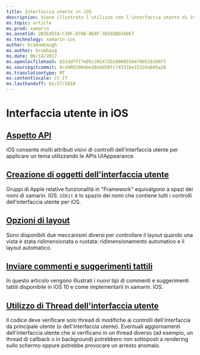 ```yaml
---
title: Interfaccia utente in iOS
description: Viene illustrato l'utilizzo con l'interfaccia utente di iOS in un'app xamarin. IOS.
ms.topic: article
ms.prod: xamarin
ms.assetid: 2B3E45FA-C30F-D708-0E8F-3EE02BD1A867
ms.technology: xamarin-ios
author: bradumbaugh
ms.author: brumbaug
ms.date: 06/14/2017
ms.openlocfilehash: 831ddfff7e05c391472b280095564f90528369ff
ms.sourcegitcommit: 6cd40d190abe38edd50fc74331be15324a845a28
ms.translationtype: MT
ms.contentlocale: it-IT
ms.lasthandoff: 02/27/2018
---
```

# <a name="user-interface-in-ios"></a>Interfaccia utente in iOS

## <a name="appearance-apiintroduction-to-the-appearance-apimd"></a>[Aspetto API](introduction-to-the-appearance-api.md)

iOS consente molti attributi visivi di controlli dell'interfaccia utente per applicare un tema utilizzando le APIs UIAppearance.

## <a name="creating-user-interface-objectsiosuser-interfaceios-uicreating-ui-objectsmd"></a>[Creazione di oggetti dell'interfaccia utente](~/ios/user-interface/ios-ui/creating-ui-objects.md)

Gruppi di Apple relative funzionalità in "Framework" equivalgono a spazi dei nomi di xamarin. IOS. `UIKit` è lo spazio dei nomi che contiene tutti i controlli dell'interfaccia utente per iOS.

## <a name="layout-optionsiosuser-interfaceios-uilayout-optionsmd"></a>[Opzioni di layout](~/ios/user-interface/ios-ui/layout-options.md)

Sono disponibili due meccanismi diversi per controllare il layout quando una vista è stata ridimensionata o ruotata: ridimensionamento automatico e il layout automatico.

## <a name="providing-haptic-feedbackiosuser-interfaceios-uihaptic-feedbackmd"></a>[Inviare commenti e suggerimenti tattili](~/ios/user-interface/ios-ui/haptic-feedback.md)

In questo articolo vengono illustrati i nuovi tipi di commenti e suggerimenti tattili disponibile in iOS 10 e come implementarli in xamarin. IOS.

## <a name="working-with-the-ui-threadiosuser-interfaceios-uiui-threadmd"></a>[Utilizzo di Thread dell'interfaccia utente](~/ios/user-interface/ios-ui/ui-thread.md)

Il codice deve verificare solo thread di modifiche ai controlli dell'interfaccia da principale utente (o dell'interfaccia utente). Eventuali aggiornamenti dell'interfaccia utente che si verificano in un thread diverso (ad esempio, un thread di callback o in background) potrebbero non sottoposti a rendering sullo schermo oppure potrebbe provocare un arresto anomalo.




